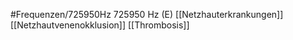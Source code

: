 #Frequenzen/725950Hz
725950 Hz (E)
[[Netzhauterkrankungen]]
[[Netzhautvenenokklusion]]
[[Thrombosis]]